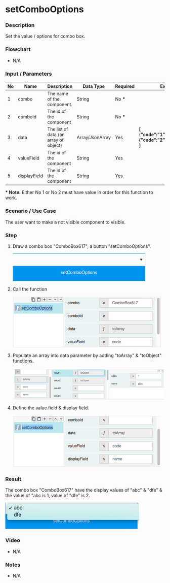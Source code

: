 # setComboOptions

### Description

Set the value / options for combo box.

### Flowchart

- N/A

### Input / Parameters

| No | Name | Description | Data Type | Required | Example |
| ------ | ------ | ------ |------ | ------ | ------ |
| 1 | combo | The name of the component. | String | No __*__ | 
| 2 | comboId | The id of the component | String | No __*__ |
| 3 | data | The list of data (an array of object) | Array/JsonArray | Yes | __[__ <br /> {__"code":"1","name":"abc"__}__, __{__"code":"2","name":"dfe"__} <br /> __]__
| 4 | valueField | The id of the component | String | Yes |
| 5 | displayField | The id of the component | String | Yes |

__\* Note:__ Either No 1 or No 2 must have value in order for this function to work.

### Scenario / Use Case

The user want to make a not visible component to visible.

### Step

1. Draw a combo box "ComboBox617", a button "setComboOptions".

    ![](setComboOptions1.png?raw=true)
    

2. Call the function

    ![](setComboOptions2.png?raw=true)
    

3. Populate an array into data parameter by adding "toArray" & "toObject" functions.

    ![](setComboOptions4.png?raw=true)
    

4. Define the value field & display field.

    ![](setComboOptions3.png?raw=true)
    
### Result

The combo box "ComboBox617" have the display values of "abc" & "dfe" & the value of "abc is 1, value of "dfe" is 2.

![](setComboOptions5.png?raw=true)

### Video

- N/A
<!--[![Video](http://i.imgur.com/Ot5DWAW.png)](https://youtu.be/StTqXEQ2l-Y?t=35s)-->

### Notes

- N/A